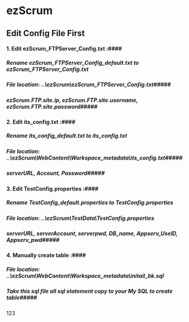 ezScrum
=======

Edit Config File First
-----------
#### 1. Edit ezScrum_FTPServer_Config.txt :####
##### Rename ezScrum_FTPServer_Config_default.txt to ezScrum_FTPServer_Config.txt
##### File location: ..\ezScrum\ezScrum_FTPServer_Config.txt#####
##### ezScrum.FTP.site.ip, ezScrum.FTP.site.username, ezScrum.FTP.site.password#####
#### 2. Edit its_config.txt :####
##### Rename its_config_default.txt to its_config.txt
##### File location: ..\ezScrum\WebContent\Workspace\_metadata\its_config.txt#####
##### serverURL, Account, Password#####
#### 3. Edit TestConfig.properties :####
##### Rename TestConfig_default.properties to TestConfig.properties
##### File location: ..\ezScrum\TestData\TestConfig.properties
##### serverURL, serverAccount, serverpwd, DB_name, Appserv_UseID, Appserv_pwd#####
#### 4. Manually create table :####
##### File location: ..\ezScrum\WebContent\Workspace\_metadata\initail_bk.sql
##### Take this sql file all sql statement copy to your My SQL to create table#####
123